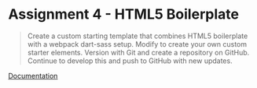 # Assignment 4 - HTML5 Boilerplate

> Create a custom starting template that combines HTML5 boilerplate with a webpack dart-sass setup. Modify to create your own custom starter elements. Version with Git and create a repository on GitHub. Continue to develop this and push to GitHub with new updates.

[Documentation](https://charliekoepke.wordpress.com/2022/03/02/lab-html5-boilerplate/)